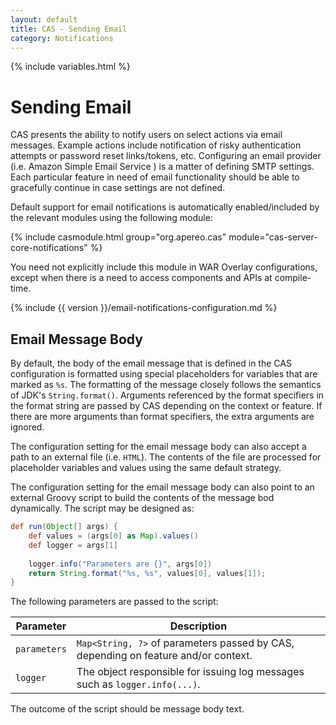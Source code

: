 ```yaml
---
layout: default
title: CAS - Sending Email
category: Notifications
---
```


{% include variables.html %}

# Sending Email

CAS presents the ability to notify users on select actions via email messages. Example actions include notification 
of risky authentication attempts or password reset links/tokens, etc. Configuring 
an email provider (i.e. Amazon Simple Email Service )
is a matter of defining SMTP settings. Each particular feature 
in need of email functionality should be able to 
gracefully continue in case settings are not defined. 

Default support for email notifications is automatically 
enabled/included by the relevant modules using the following module:

{% include casmodule.html group="org.apereo.cas" module="cas-server-core-notifications" %}

You need not explicitly include this module in WAR Overlay configurations, except 
when there is a need to access components and APIs at compile-time. 

{% include {{ version }}/email-notifications-configuration.md %}
            
## Email Message Body
                
By default, the body of the email message that is defined in the CAS configuration is 
formatted using special placeholders for variables that are marked as `%s`. The
formatting of the message closely follows the semantics of JDK's `String.format()`.
Arguments referenced by the format specifiers in the format string are passed by CAS depending on the context or feature. 
If there are more arguments than format specifiers, the extra arguments are ignored.

The configuration setting for the email message body can also accept a path to an external file (i.e. `HTML`).
The contents of the file are processed for placeholder variables and values using the same default strategy.


The configuration setting for the email message body can also point to an external Groovy script 
to build the contents of the message bod dynamically. The script may be designed as:

```groovy
def run(Object[] args) {
    def values = (args[0] as Map).values()
    def logger = args[1]
    
    logger.info("Parameters are {}", args[0])
    return String.format("%s, %s", values[0], values[1]);
}
```

The following parameters are passed to the script:

| Parameter        | Description
|------------------|--------------------------------------------------------------------------------------------
| `parameters`       | `Map<String, ?>` of parameters passed by CAS, depending on feature and/or context.
| `logger`           | The object responsible for issuing log messages such as `logger.info(...)`.

The outcome of the script should be message body text.
